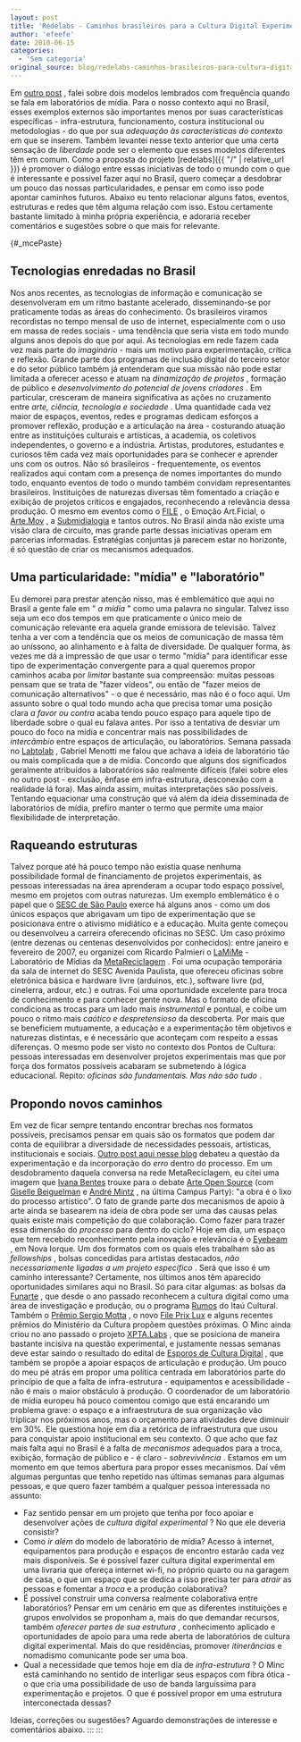 ```yaml
---
layout: post
title: 'Redelabs - Caminhos brasileiros para a Cultura Digital Experimental'
author: 'efeefe'
date: 2010-06-15
categories:
  - 'Sem categoria'
original_source: blog/redelabs-caminhos-brasileiros-para-cultura-digital-experimental.html
---
```


Em [outro post](http://culturadigital.br/redelabs/2010/06/laboratorios-de-midia-referencias/) , falei sobre dois modelos lembrados com frequência quando se fala em laboratórios de mídia. Para o nosso contexto aqui no Brasil, esses exemplos externos são importantes menos por suas características específicas - infra-estrutura, funcionamento, costura institucional ou metodologias - do que por sua *adequação às características do contexto* em que se inserem. Também levantei nesse texto anterior que uma certa sensação de *liberdade* pode ser o elemento que esses modelos diferentes têm em comum. Como a proposta do projeto [redelabs]({{ "/" \| relative_url }}) é promover o diálogo entre essas iniciativas de todo o mundo com o que é interessante e possível fazer aqui no Brasil, quero começar a desdobrar um pouco das nossas particularidades, e pensar em como isso pode apontar caminhos futuros. Abaixo eu tento relacionar alguns fatos, eventos, estruturas e redes que têm alguma relação com isso. Estou certamente bastante limitado à minha própria experiência, e adoraria receber comentários e sugestões sobre o que mais for relevante.

{#_mcePaste}
## Tecnologias enredadas no Brasil

Nos anos recentes, as tecnologias de informação e comunicação se desenvolveram em um ritmo bastante acelerado, disseminando-se por praticamente todas as áreas do conhecimento. Os brasileiros viramos recordistas no tempo mensal de uso de internet, especialmente com o uso em massa de redes sociais - uma tendência que seria vista em todo mundo alguns anos depois do que por aqui. As tecnologias em rede fazem cada vez mais parte do *imaginário* - mais um motivo para experimentação, crítica e reflexão. Grande parte dos programas de inclusão digital do terceiro setor e do setor público também já entenderam que sua missão não pode estar limitada a oferecer acesso e atuam na *dinamização de projetos* , formação de público e *desenvolvimento do potencial de jovens criadores* . Em particular, cresceram de maneira significativa as ações no cruzamento entre *arte, ciência, tecnologia e sociedade* . Uma quantidade cada vez maior de espaços, eventos, redes e programas dedicam esforços a promover reflexão, produção e a articulação na área - costurando atuação entre as instituições culturais e artísticas, a academia, os coletivos independentes, o governo e a indústria. Artistas, produtores, estudantes e curiosos têm cada vez mais oportunidades para se conhecer e aprender uns com os outros. Não só brasileiros - frequentemente, os eventos realizados aqui contam com a presença de nomes importantes do mundo todo, enquanto eventos de todo o mundo também convidam representantes brasileiros. Instituições de naturezas diversas têm fomentado a criação e exibição de projetos críticos e engajados, reconhecendo a relevância dessa produção. O mesmo em eventos como o [FILE](http://www.file.org.br/) , o Emoção Art.Ficial, o [Arte.Mov](http://artemov.net/) , a [Submidialogia](http://submidialogias.descentro.org/) e tantos outros. No Brasil ainda não existe uma visão clara de circuito, mas grande parte dessas iniciativas operam em parcerias informadas. Estratégias conjuntas já parecem estar no horizonte, é só questão de criar os mecanismos adequados.

## Uma particularidade: \"mídia\" e \"laboratório\"

Eu demorei para prestar atenção nisso, mas é emblemático que aqui no Brasil a gente fale em \" *a mídia* \" como uma palavra no singular. Talvez isso seja um eco dos tempos em que praticamente o único meio de comunicação relevante era aquela grande emissora de televisão. Talvez tenha a ver com a tendência que os meios de comunicação de massa têm ao uníssono, ao alinhamento e à falta de diversidade. De qualquer forma, às vezes me dá a impressão de que usar o termo \"mídia\" para identificar esse tipo de experimentação convergente para a qual queremos propor caminhos acaba por *limitar* bastante sua compreensão: muitas pessoas pensam que se trata de \"fazer vídeos\", ou então de \"fazer meios de comunicação alternativos\" - o que é necessário, mas não é o foco aqui. Um assunto sobre o qual todo mundo acha que precisa tomar uma posição clara *a favor ou contra* acaba tendo pouco espaço para aquele tipo de liberdade sobre o qual eu falava antes. Por isso a tentativa de desviar um pouco do foco na mídia e concentrar mais nas possibilidades de *intercâmbio* entre espaços de articulação, ou laboratórios. Semana passada no [Labtolab](http://www.labtolab.org/) , Gabriel Menotti me falou que achava a ideia de laboratório tão ou mais complicada que a de mídia. Concordo que alguns dos significados geralmente atribuídos a laboratórios são realmente difíceis (falei sobre eles no outro post - exclusão, ênfase em infra-estrutura, desconexão com a realidade lá fora). Mas ainda assim, muitas interpretações são possíveis. Tentando equacionar uma construção que vá além da ideia disseminada de laboratórios de mídia, prefiro manter o termo que permite uma maior flexibilidade de interpretação.

## Raqueando estruturas

Talvez porque até há pouco tempo não existia quase nenhuma possibilidade formal de financiamento de projetos experimentais, as pessoas interessadas na área aprenderam a ocupar todo espaço possível, mesmo em projetos com outras naturezas. Um exemplo emblemático é o papel que o [SESC de São Paulo](http://www.sescsp.org.br/) exerce há alguns anos - como um dos únicos espaços que abrigavam um tipo de experimentação que se posicionava entre o ativismo midiático e a educação. Muita gente começou ou desenvolveu a carreira oferecendo oficinas no SESC. Um caso próximo (entre dezenas ou centenas desenvolvidos por conhecidos): entre janeiro e fevereiro de 2007, eu organizei com Ricardo Palmieri o [LaMiMe](http://rede.metareciclagem.org/wiki/LaMiMe) - Laboratório de Mídias da [MetaReciclagem](http://rede.metareciclagem.org/) . Foi uma ocupação temporária da sala de internet do SESC Avenida Paulista, que ofereceu oficinas sobre eletrônica básica e hardware livre (arduinos, etc.), software livre (pd, cinelerra, ardour, etc.) e outras. Foi uma oportunidade excelente para troca de conhecimento e para conhecer gente nova. Mas o formato de oficina condiciona as trocas para um lado mais *instrumental* e pontual, e coíbe um pouco o ritmo mais *caótico e despretensioso* da descoberta. Por mais que se beneficiem mutuamente, a educação e a experimentação têm objetivos e naturezas distintas, e é necessário que aconteçam com respeito a essas diferenças. O mesmo pode ser visto no contexto dos Pontos de Cultura: pessoas interessadas em desenvolver projetos experimentais mas que por força dos formatos possíveis acabaram se submetendo à lógica educacional. Repito: *oficinas são fundamentais. Mas não são tudo* .

## Propondo novos caminhos

Em vez de ficar sempre tentando encontrar brechas nos formatos possíveis, precisamos pensar em quais são os formatos que podem dar conta de equilibrar a diversidade de necessidades pessoais, artísticas, institucionais e sociais. [Outro post aqui nesse blog](http://culturadigital.br/redelabs/2010/06/cultura-digital-experimental-parte-2-google-buzz/) debateu a questão da experimentação e da incorporação do *erro* dentro do processo. Em um desdobramento daquela conversa na rede MetaReciclagem, eu citei uma imagem que [Ivana Bentes](http://www.pos.eco.ufrj.br/docentes/prof_ibentes.html) trouxe para o debate [Arte Open Source](http://blog.premiosergiomotta.org.br/2010/01/28/arte-open-source-na-campus-party-2010/) (com [Giselle Beiguelman](http://www.desvirtual.com/) e [André Mintz](http://www.marginaliaproject.com/lab/) , na última Campus Party): \"a obra é o lixo do processo artístico\". O fato de grande parte dos mecanismos de apoio à arte ainda se basearem na ideia de obra pode ser uma das causas pelas quais existe mais competição do que colaboração. Como fazer para trazer essa dimensão do *processo* para dentro do ciclo? Hoje em dia, um espaço que tem recebido reconhecimento pela inovação e relevância é o [Eyebeam](http://eyebeam.org/) , em Nova Iorque. Um dos formatos com os quais eles trabalham são as *fellowships* , bolsas concedidas para artistas destacados, *não necessariamente ligadas a um projeto específico* . Será que isso é um caminho interessante? Certamente, nos últimos anos têm aparecido oportunidades similares aqui no Brasil. Só para citar algumas: as bolsas da [Funarte](http://funarte.gov.br/) , que desde o ano passado reconhecem a cultura digital como uma área de investigação e produção, ou o programa [Rumos](http://itaucultural.org.br/index.cfm?cd_pagina=2691) do Itaú Cultural. Também o [Prêmio Sergio Motta](http://www.ism.org.br/ism/?page_id=15) , o novo [File Prix Lux](http://www.fileprixlux.org/) e alguns recentes prêmios do Ministério da Cultura propõem questões próximas. O Minc ainda criou no ano passado o projeto [XPTA.Labs](http://www.culturadigital.br/xpta/) , que se posiciona de maneira bastante incisiva na questão experimental, e justamente nessas semanas deve estar saindo o resultado do edital de [Esporos de Cultura Digital](http://www.culturadigital.br/xpta/) , que também se propõe a apoiar espaços de articulação e produção. Um pouco do meu pé atrás em propor uma política centrada em laboratórios parte do princípio de que a falta de infra-estrutura - equipamentos e acessibilidade - não é mais o maior obstáculo à produção. O coordenador de um laboratório de mídia europeu há pouco comentou comigo que está encarando um problema grave: o espaço e a infraestrutura de sua organização vão triplicar nos próximos anos, mas o orçamento para atividades deve diminuir em 30%. Ele questiona hoje em dia a retórica de infraestrutura que usou para conquistar apoio institucional em seu contexto. O que acho que faz mais falta aqui no Brasil é a falta de *mecanismos* adequados para a troca, exibição, formação de público e - é claro - *sobrevivência* . Estamos em um momento em que temos abertura para propor esses mecanismos. Daí vêm algumas perguntas que tenho repetido nas últimas semanas para algumas pessoas, e que quero fazer também a qualquer pessoa interessada no assunto:

-   Faz sentido pensar em um projeto que tenha por foco apoiar e desenvolver ações de *cultura digital experimental* ? No que ele deveria consistir?
-   Como *ir além* do modelo de laboratório de mídia? Acesso à internet, equipamentos para produção e espaços de encontro estarão cada vez mais disponíveis. Se é possível fazer cultura digital experimental em uma livraria que ofereça internet wi-fi, no próprio quarto ou na garagem de casa, o que um espaço que se dedica a isso precisa ter para *atrair* as pessoas e fomentar a *troca* e a produção colaborativa?
-   É possível construir uma conversa realmente colaborativa entre laboratórios? Pensar em um cenário em que as diferentes instituições e grupos envolvidos se proponham a, mais do que demandar recursos, também *oferecer partes de sua estrutura* , conhecimento aplicado e oportunidades de apoio para uma rede aberta de laboratórios de cultura digital experimental. Mais do que residências, promover *itinerâncias* e nomadismo comunicante pode ser uma boa.
-   Qual a necessidade que temos hoje em dia de *infra-estrutura* ? O Minc está caminhando no sentido de interligar seus espaços com fibra ótica - o que cria uma possibilidade de uso de banda larguíssima para experimentação e projetos. O que é possível propor em uma estrutura interconectada dessas?

Ideias, correções ou sugestões? Aguardo demonstrações de interesse e comentários abaixo.
:::
:::
